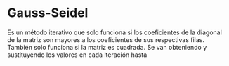 

# Gauss-Seidel
 
Es un método iterativo que solo funciona si los coeficientes de la diagonal de la matriz son mayores a los coeficientes de sus respectivas filas. También solo funciona si la matriz es cuadrada. Se van obteniendo y sustituyendo los valores en cada iteración hasta


<!--stackedit_data:
eyJoaXN0b3J5IjpbMTA1NzMwMTUxMF19
-->